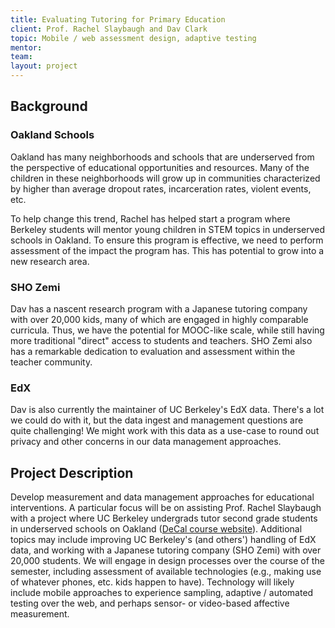 ```yaml
---
title: Evaluating Tutoring for Primary Education
client: Prof. Rachel Slaybaugh and Dav Clark
topic: Mobile / web assessment design, adaptive testing
mentor:
team:
layout: project
---
```

## Background

### Oakland Schools

Oakland has many neighborhoods and schools that are underserved from the
perspective of educational opportunities and resources. Many of the children in
these neighborhoods will grow up in communities characterized by higher than
average dropout rates, incarceration rates, violent events, etc.

To help change this trend, Rachel has helped start a program where Berkeley
students will mentor young children in STEM topics in underserved schools in
Oakland. To ensure this program is effective, we need to perform assessment of
the impact the program has. This has potential to grow into a new research
area.

### SHO Zemi

Dav has a nascent research program with a Japanese tutoring company with over
20,000 kids, many of which are engaged in highly comparable curricula. Thus, we
have the potential for MOOC-like scale, while still having more traditional
"direct" access to students and teachers. SHO Zemi also has a remarkable
dedication to evaluation and assessment within the teacher community.

### EdX

Dav is also currently the maintainer of UC Berkeley's EdX data. There's a lot
we could do with it, but the data ingest and management questions are quite
challenging! We might work with this data as a use-case to round out privacy
and other concerns in our data management approaches.

## Project Description

Develop measurement and data management approaches for educational
interventions. A particular focus will be on assisting Prof. Rachel Slaybaugh
with a project where UC Berkeley undergrads tutor second grade students in
underserved schools on Oakland ([DeCal course
website](http://www.decal.org/courses/3734)). Additional topics may include
improving UC Berkeley's (and others') handling of EdX data, and working with a
Japanese tutoring company (SHO Zemi) with over 20,000 students. We will engage
in design processes over the course of the semester, including assessment of
available technologies (e.g., making use of whatever phones, etc. kids happen
to have). Technology will likely include mobile approaches to experience
sampling, adaptive / automated testing over the web, and perhaps sensor- or
video-based affective measurement.
